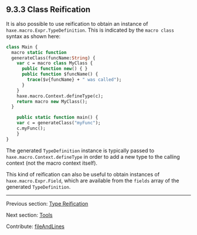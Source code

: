 ## 9.3.3 Class Reification

It is also possible to use reification to obtain an instance of `haxe.macro.Expr.TypeDefinition`. This is indicated by the `macro class` syntax as shown here:

```haxe
class Main {
  macro static function
  generateClass(funcName:String) {
    var c = macro class MyClass {
      public function new() { }
      public function $funcName() {
        trace($v{funcName} + " was called");
      }
    }
    haxe.macro.Context.defineType(c);
    return macro new MyClass();
  }

    public static function main() {
    var c = generateClass("myFunc");
    c.myFunc();
    }
}
```

The generated `TypeDefinition` instance is typically passed to `haxe.macro.Context.defineType` in order to add a new type to the calling context (not the macro context itself).

This kind of reification can also be useful to obtain instances of `haxe.macro.Expr.Field`, which are available from the `fields` array of the generated `TypeDefinition`.

---

Previous section: [Type Reification](macro-reification-type.md)

Next section: [Tools](macro-tools.md)

Contribute: [fileAndLines](https://github.com/HaxeFoundation/HaxeManual/blob/master/09-macros.tex#L125-125)